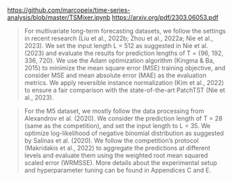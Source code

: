 https://github.com/marcopeix/time-series-analysis/blob/master/TSMixer.ipynb
https://arxiv.org/pdf/2303.06053.pdf

> For multivariate long-term forecasting datasets, we follow the settings in recent research (Liu et al., 2022b; Zhou et al., 2022a; Nie et al., 2023). We set the input length L = 512 as suggested in Nie et al. (2023) and evaluate the results for prediction lengths of T = {96, 192, 336, 720}. We use the Adam optimization algorithm (Kingma & Ba, 2015) to minimize the mean square error (MSE) training objective, and consider MSE and mean absolute error (MAE) as the evaluation metrics. We apply reversible instance normalization (Kim et al., 2022) to ensure a fair comparison with the state-of-the-art PatchTST (Nie et al., 2023).

> For the M5 dataset, we mostly follow the data processing from Alexandrov et al. (2020). We consider the prediction length of T = 28 (same as the competition), and set the input length to L = 35. We optimize log-likelihood of negative binomial distribution as suggested by Salinas et al. (2020). We follow the competition’s protocol (Makridakis et al., 2022) to aggregate the predictions at different levels and evaluate them using the weighted root mean squared scaled error (WRMSSE). More details about the experimental setup and hyperparameter tuning can be found in Appendices C and E.